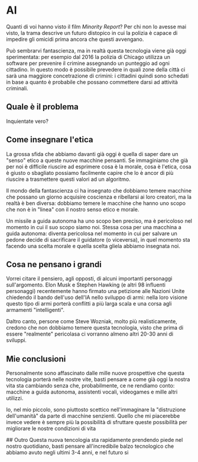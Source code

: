 # AI

Quanti di voi hanno visto il film *Minority Report*? Per chi non lo 
avesse mai visto, la trama descrive un futuro distopico in cui la polizia
è capace di impedire gli omicidi prima ancora che questi avvengano.

Può sembrarvi fantascienza, ma in realtà questa tecnologia viene già oggi
sperimentata: per esempio dal 2016 la polizia di Chicago utilizza un software
per prevenire il crimine assegnando un punteggio ad ogni cittadino. In questo modo è possibile 
prevedere in quali zone della città ci sarà una maggiore concetrazione di crimini: i cittadini 
quindi sono schedati in base a quanto è probabile che possano commettere darsi ad attività criminali.

## Quale è il problema

Inquientate vero? 


## Come insegnare l'etica
La grossa sfida che abbiamo davanti già oggi è quella di saper dare un "senso" etico a queste nuove macchine pensanti. 
Se immaginiamo che già per noi è difficile riuscire ad esprimere cosa è la morale, cosa è l'etica, cosa è giusto o sbagliato
possiamo facilmente capire che lo è ancor di più riuscire a trasmettere questi valori ad un algoritmo.

Il mondo della fantascienza ci ha insegnato che dobbiamo temere macchine che possano un giorno acquisire coscienza e 
ribellarsi ai loro creatori, ma la realtà è ben diversa: dobbiamo temere le macchine che hanno uno scopo che non è in 
"linea" con il nostro senso etico e morale.

Un missile a guida autonoma ha uno scopo ben preciso, ma è pericoloso nel momento in cui il suo scopo siamo noi.
Stessa cosa per una macchina a guida autonoma: diventa pericolosa nel momento in cui per salvare un pedone decide di sacrificare il
guidatore (o viceversa), in quel momento sta facendo una scelta morale e quella scelta gliela abbiamo insegnata noi.

## Cosa ne pensano i grandi
Vorrei citare il pensiero, agli opposti, di alcuni importanti personaggi sull'argomento.
Elon Musk e Stephen Hawking (e altri 98 influenti personaggi) recentemente hanno firmato una petizione alle Nazioni Unite 
chiedendo il bando dell'uso dell'IA nello sviluppo di armi: nella loro visione questo tipo di armi porterà conflitti a più larga
scala e una corsa agli armamenti "intelligenti".

Daltro canto, persone come Steve Wozniak, molto più realisticamente, credono che non dobbiamo temere questa tecnologia, 
visto che prima di essere "realmente" pericolasa ci vorranno almeno altri 20-30 anni di sviluppi.

## Mie conclusioni
Personalmente sono affascinato dalle mille nuove prospettive che questa tecnologia porterà nelle nostre vite, basti pensare
a come già oggi la nostra vita sta cambiando senza che, probabilmente, ce ne rendiamo conto: macchine a guida
autonoma, assistenti vocali, videogames e mille altri utilizzi.

Io, nel mio piccolo, sono piuttosto scettico nell'immaginare la "distruzione dell'umanità" da parte di macchine senzienti. 
Quello che mi piacerebbe invece vedere è sempre più la possibilità di sfruttare queste possibilità per migliorare le 
nostre condizioni di vita

## Outro
Questa nuova tencologia sta rapidamente prendendo piede nel nostro quotidiano, basti pensare all'incredibile
balzo tecnologico che abbiamo avuto negli ultimi 3-4 anni, e nel futuro si 